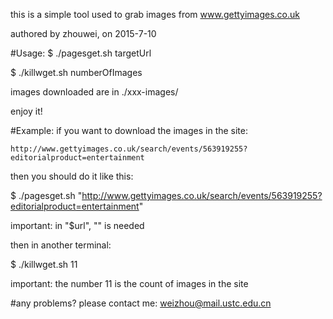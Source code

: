 this is a simple tool used to grab images from www.gettyimages.co.uk

authored by zhouwei, on 2015-7-10

#Usage:
$ ./pagesget.sh targetUrl

$ ./killwget.sh numberOfImages

images downloaded are in ./xxx-images/

enjoy it!

#Example:
if you want to download the images in the site:

    http://www.gettyimages.co.uk/search/events/563919255?editorialproduct=entertainment

then you should do it like this:

$ ./pagesget.sh "http://www.gettyimages.co.uk/search/events/563919255?editorialproduct=entertainment"

important: in "$url", "" is needed

then in another terminal:

$ ./killwget.sh 11

important: the number 11 is the count of images in the site

#any problems? 
please contact me: weizhou@mail.ustc.edu.cn
